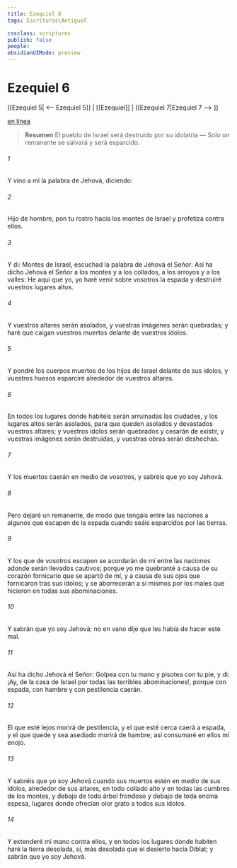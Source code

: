 ```yaml
---
title: Ezequiel 6
tags: Escrituras\AntiguoT

cssclass: scriptures
publish: false
people:
obsidianUIMode: preview
---
```


# Ezequiel 6
[[Ezequiel 5| <-- Ezequiel 5]] | [[Ezequiel]] | [[Ezequiel 7|Ezequiel 7 --> ]]

[en línea](https://churchofjesuschrist.org/study/scriptures/ot/ezek/6?lang=spa)

> __Resumen__
El pueblo de Israel será destruido por su idolatría — Solo un remanente se salvará y será esparcido.

###### 1 
Y vino a mí la palabra de Jehová, diciendo:

###### 2 
Hijo de hombre, pon tu rostro hacia los montes de Israel y profetiza contra ellos.

###### 3 
Y di: Montes de Israel, escuchad la palabra de Jehová el Señor: Así ha dicho Jehová el Señor a los montes y a los collados, a los arroyos y a los valles: He aquí que yo, yo haré venir sobre vosotros la espada y destruiré vuestros lugares altos.

###### 4 
Y vuestros altares serán asolados, y vuestras imágenes serán quebradas; y haré que caigan vuestros muertos delante de vuestros ídolos.

###### 5 
Y pondré los cuerpos muertos de los hijos de Israel delante de sus ídolos, y vuestros huesos esparciré alrededor de vuestros altares.

###### 6 
En todos los lugares donde habitéis serán arruinadas las ciudades, y los lugares altos serán asolados, para que queden asolados y devastados vuestros altares; y vuestros ídolos serán quebrados y cesarán de existir, y vuestras imágenes serán destruidas, y vuestras obras serán deshechas.

###### 7 
Y los muertos caerán en medio de vosotros, y sabréis que yo soy Jehová.

###### 8 
Pero dejaré un remanente, de modo que tengáis entre las naciones a algunos que escapen de la espada cuando seáis esparcidos por las tierras.

###### 9 
Y los que de vosotros escapen se acordarán de mí entre las naciones adonde serán llevados cautivos; porque yo me quebranté a causa de su corazón fornicario que se apartó de mí, y a causa de sus ojos que fornicaron tras sus ídolos; y se aborrecerán a sí mismos por los males que hicieron en todas sus abominaciones.

###### 10 
Y sabrán que yo soy Jehová; no en vano dije que les había de hacer este mal.

###### 11 
Así ha dicho Jehová el Señor: Golpea con tu mano y pisotea con tu pie, y di: ¡Ay, de la casa de Israel por todas las terribles abominaciones!, porque con espada, con hambre y con pestilencia caerán.

###### 12 
El que esté lejos morirá de pestilencia, y el que esté cerca caerá a espada, y el que quede y sea asediado morirá de hambre; así consumaré en ellos mi enojo.

###### 13 
Y sabréis que yo soy Jehová cuando sus muertos estén en medio de sus ídolos, alrededor de sus altares, en todo collado alto y en todas las cumbres de los montes, y debajo de todo árbol frondoso y debajo de toda encina espesa, lugares donde ofrecían olor grato a todos sus ídolos.

###### 14 
Y extenderé mi mano contra ellos, y en todos los lugares donde habiten haré la tierra desolada, sí, más desolada que el desierto hacia Diblat; y sabrán que yo soy Jehová.

